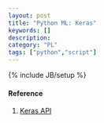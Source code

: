 ```yaml
---
layout: post
title: "Python ML: Keras"
keywords: []
description: 
category: "PL"
tags: ["python","script"]
---
```

{% include JB/setup %}






#### Reference
1. [Keras API](https://keras.io/api/callbacks/early_stopping/)
